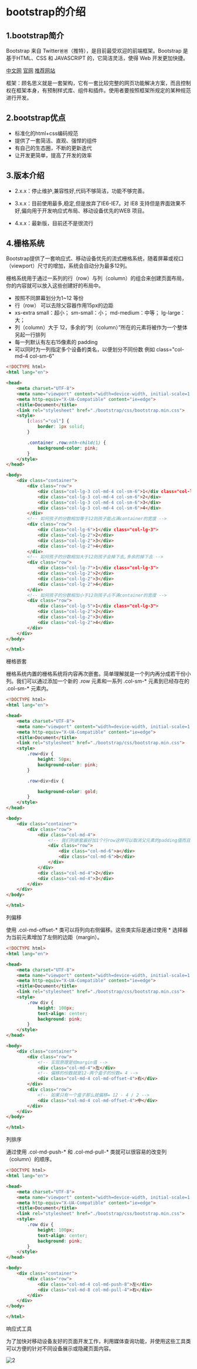 # bootstrap的介绍

## 1.bootstrap简介

Bootstrap 来自 Twitter`爸爸`（推特），是目前最受欢迎的前端框架。Bootstrap 是基于HTML、CSS 和 JAVASCRIPT 的，它简洁灵活，使得 Web 开发更加快捷。

[中文网](lhttp://www.bootcss.com/)  [官网](http://getbootstrap.com/)  [推荐网站](http://bootstrap.css88.com/)

框架：顾名思义就是一套架构，它有一套比较完整的网页功能解决方案，而且控制权在框架本身，有预制样式库、组件和插件。使用者要按照框架所规定的某种规范进行开发。

## 2.bootstrap优点

+ 标准化的html+css编码规范
+ 提供了一套简洁、直观、强悍的组件
+ 有自己的生态圈，不断的更新迭代
+ 让开发更简单，提高了开发的效率



## 3.版本介绍

- 2.x.x：停止维护,兼容性好,代码不够简洁，功能不够完善。

- 3.x.x：目前使用最多,稳定,但是放弃了IE6-IE7。对 IE8 支持但是界面效果不好,偏向用于开发响应式布局、移动设备优先的WEB 项目。

- 4.x.x：最新版，目前还不是很流行

## 4.栅格系统

Bootstrap提供了一套响应式、移动设备优先的流式栅格系统，随着屏幕或视口（viewport）尺寸的增加，系统会自动分为最多12列。

栅格系统用于通过一系列的行（row）与列（column）的组合来创建页面布局，你的内容就可以放入这些创建好的布局中。

+ 按照不同屏幕划分为1~12 等份
+ 行（row） 可以去除父容器作用15px的边距
+ xs-extra small：超小； sm-small：小；  md-medium：中等； lg-large：大；
+ 列（column）大于 12，多余的“列（column）”所在的元素将被作为一个整体另起一行排列
+ 每一列默认有左右15像素的 padding
+ 可以同时为一列指定多个设备的类名，以便划分不同份数  例如 class="col-md-4 col-sm-6"

~~~html
<!DOCTYPE html>
<html lang="en">

<head>
    <meta charset="UTF-8">
    <meta name="viewport" content="width=device-width, initial-scale=1.0">
    <meta http-equiv="X-UA-Compatible" content="ie=edge">
    <title>Document</title>
    <link rel="stylesheet" href="./bootstrap/css/bootstrap.min.css">
    <style>
        [class^="col"] {
            border: 1px solid;
        }

        .container .row:nth-child(1) {
            background-color: pink;
        }
    </style>
</head>

<body>
    <div class="container">
        <div class="row">
            <div class="col-lg-3 col-md-4 col-sm-6">1</div class="col-lg-3">
            <div class="col-lg-3 col-md-4 col-sm-6">2</div>
            <div class="col-lg-3 col-md-4 col-sm-6">3</div>
            <div class="col-lg-3 col-md-4 col-sm-6">4</div>
        </div>
        <!-- 如何孩子的分数相加等于12则孩子能占满container的宽度 -->
        <div class="row">
            <div class="col-lg-6">1</div class="col-lg-3">
            <div class="col-lg-2">2</div>
            <div class="col-lg-2">3</div>
            <div class="col-lg-2">4</div>
        </div>
        <!-- 如何孩子的分数相加大于12则孩子会掉下去,多余的掉下去 -->
        <div class="row">
            <div class="col-lg-7">1</div class="col-lg-3">
            <div class="col-lg-2">2</div>
            <div class="col-lg-2">3</div>
            <div class="col-lg-2">4</div>
        </div>
        <!-- 如何孩子的分数相加小于12则孩子占不满container的宽度 -->
        <div class="row">
            <div class="col-lg-5">1</div class="col-lg-3">
            <div class="col-lg-2">2</div>
            <div class="col-lg-2">3</div>
            <div class="col-lg-2">4</div>
        </div>
    </div>
</body>

</html>
~~~



栅格嵌套

栅格系统内置的栅格系统将内容再次嵌套。简单理解就是一个列内再分成若干份小列。我们可以通过添加一个新的 .row 元素和一系列 .col-sm-* 元素到已经存在的 .col-sm-*
元素内。

```html
<!DOCTYPE html>
<html lang="en">

<head>
    <meta charset="UTF-8">
    <meta name="viewport" content="width=device-width, initial-scale=1.0">
    <meta http-equiv="X-UA-Compatible" content="ie=edge">
    <title>Document</title>
    <link rel="stylesheet" href="./bootstrap/css/bootstrap.min.css">
    <style>
        .row>div {
            height: 50px;
            background-color: pink;
        }

        .row>div>div {

            background-color: gold;
        }
    </style>
</head>

<body>
    <div class="container">
        <div class="row">
            <div class="col-md-4">
                <!-- 我们列嵌套最好加1个行row这样可以取消父元素的padding值而且高度自动和父级一样高 -->
                <div class="row">
                    <div class="col-md-6">a</div>
                    <div class="col-md-6">b</div>
                </div>
            </div>
            <div class="col-md-4">2</div>
            <div class="col-md-4">3</div>
        </div>
    </div>
</body>

</html>
```

列偏移

使用 .col-md-offset-* 类可以将列向右侧偏移。这些类实际是通过使用 * 选择器为当前元素增加了左侧的边距（margin）。

```html
<!DOCTYPE html>
<html lang="en">

<head>
    <meta charset="UTF-8">
    <meta name="viewport" content="width=device-width, initial-scale=1.0">
    <meta http-equiv="X-UA-Compatible" content="ie=edge">
    <title>Document</title>
    <link rel="stylesheet" href="./bootstrap/css/bootstrap.min.css">
    <style>
        .row div {
            height: 100px;
            text-align: center;
            background: pink;
        }
    </style>
</head>

<body>
    <div class="container">
        <div class="row">
            <!-- 实现原理是给margin值 -->
            <div class="col-md-4">左</div>
            <!-- 偏移的份数就是12-两个盒子的份数= 4 -->
            <div class="col-md-4 col-md-offset-4">右</div>
        </div>
        <div class="row">
            <!-- 如果只有一个盒子那么就偏移= 12 - 4 / 2 -->
            <div class="col-md-4 col-md-offset-4">中</div>
        </div>
    </div>
</body>

</html>

```

列排序

通过使用 .col-md-push-* 和 .col-md-pull-* 类就可以很容易的改变列（column）的顺序。

```html
<!DOCTYPE html>
<html lang="en">

<head>
    <meta charset="UTF-8">
    <meta name="viewport" content="width=device-width, initial-scale=1.0">
    <meta http-equiv="X-UA-Compatible" content="ie=edge">
    <title>Document</title>
    <link rel="stylesheet" href="./bootstrap/css/bootstrap.min.css">
    <style>
        .row div {
            height: 100px;
            text-align: center;
            background: pink;
        }
    </style>
</head>

<body>
    <div class="container">
        <div class="row">
            <div class="col-md-4 col-md-push-8">左</div>
            <div class="col-md-8 col-md-pull-4">右</div>
        </div>
    </div>
</body>

</html>
```

响应式工具

为了加快对移动设备友好的页面开发工作，利用媒体查询功能，并使用这些工具类可以方便的针对不同设备展示或隐藏页面内容。

![2](CSS框架.assets/2.jpg)